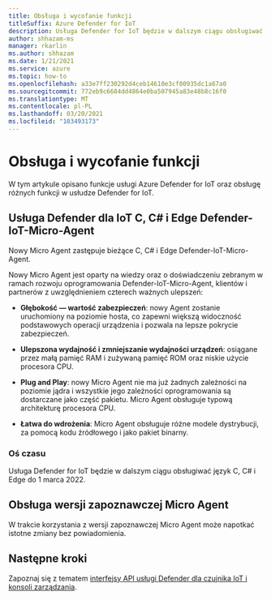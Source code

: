 ```yaml
---
title: Obsługa i wycofanie funkcji
titleSuffix: Azure Defender for IoT
description: Usługa Defender for IoT będzie w dalszym ciągu obsługiwać język C, C# i Edge do 1 marca 2022.
author: shhazam-ms
manager: rkarlin
ms.author: shhazam
ms.date: 1/21/2021
ms.service: azure
ms.topic: how-to
ms.openlocfilehash: a33e7ff230292d4ceb14610e3cf00935dc1a67a0
ms.sourcegitcommit: 772eb9c6684dd4864e0ba507945a83e48b8c16f0
ms.translationtype: MT
ms.contentlocale: pl-PL
ms.lasthandoff: 03/20/2021
ms.locfileid: "103493173"
---
```

# <a name="feature-support-and-retirement"></a>Obsługa i wycofanie funkcji

W tym artykule opisano funkcje usługi Azure Defender for IoT oraz obsługę różnych funkcji w usłudze Defender for IoT.

## <a name="defender-for-iot-c-c-and-edge-defender-iot-micro-agent-deprecation"></a>Usługa Defender dla IoT C, C# i Edge Defender-IoT-Micro-Agent

Nowy Micro Agent zastępuje bieżące C, C# i Edge Defender-IoT-Micro-Agent.  

Nowy Micro Agent jest oparty na wiedzy oraz o doświadczeniu zebranym w ramach rozwoju oprogramowania Defender-IoT-Micro-Agent, klientów i partnerów z uwzględnieniem czterech ważnych ulepszeń: 

- **Głębokość — wartość zabezpieczeń**: nowy Agent zostanie uruchomiony na poziomie hosta, co zapewni większą widoczność podstawowych operacji urządzenia i pozwala na lepsze pokrycie zabezpieczeń.

- **Ulepszona wydajność i zmniejszanie wydajności urządzeń**: osiągane przez małą pamięć RAM i zużywaną pamięć ROM oraz niskie użycie procesora CPU.  

- **Plug and Play**: nowy Micro Agent nie ma już żadnych zależności na poziomie jądra i wszystkie jego zależności oprogramowania są dostarczane jako część pakietu. Micro Agent obsługuje typową architekturę procesora CPU.

- **Łatwa do wdrożenia**: Micro Agent obsługuje różne modele dystrybucji, za pomocą kodu źródłowego i jako pakiet binarny. 

### <a name="timeline"></a>Oś czasu 

Usługa Defender for IoT będzie w dalszym ciągu obsługiwać język C, C# i Edge do 1 marca 2022. 

## <a name="micro-agent-preview-support"></a>Obsługa wersji zapoznawczej Micro Agent

W trakcie korzystania z wersji zapoznawczej Micro Agent może napotkać istotne zmiany bez powiadomienia.

## <a name="next-steps"></a>Następne kroki

Zapoznaj się z tematem [interfejsy API usługi Defender dla czujnika IoT i konsoli zarządzania](references-work-with-defender-for-iot-apis.md).